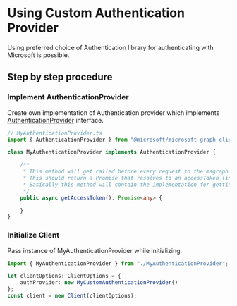 # Using Custom Authentication Provider

Using preferred choice of Authentication library for authenticating with Microsoft is possible.

## Step by step procedure

### Implement AuthenticationProvider

Create own implementation of Authentication provider which implements [AuthenticationProvider](../src/iAuthenticationProvider.ts) interface.

```typescript
// MyAuthenticationProvider.ts
import { AuthenticationProvider } from "@microsoft/microsoft-graph-client";

class MyAuthenticationProvider implements AuthenticationProvider {

    /**
     * This method will get called before every request to the msgraph server
     * This should return a Promise that resolves to an accessToken (in case of success) or rejects with error (in case of failure)
     * Basically this method will contain the implementation for getting and refreshing accessTokens
     */
    public async getAccessToken(): Promise<any> {

    }
}
```

### Initialize Client

Pass instance of MyAuthenticationProvider while initializing.

```typescript
import { MyAuthenticationProvider } from "./MyAuthenticationProvider";

let clientOptions: ClientOptions = {
    authProvider: new MyCustomAuthenticationProvider()
};
const client = new Client(clientOptions);
```

